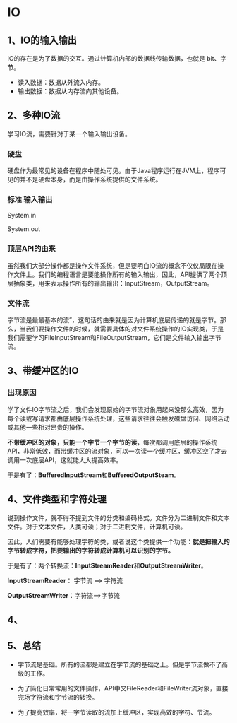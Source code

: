 # IO



## 1、IO的输入输出

IO的存在是为了数据的交互。通过计算机内部的数据线传输数据，也就是 bit、字节。

- 读入数据：数据从外流入内存。
- 输出数据：数据从内存流向其他设备。



## 2、多种IO流



学习IO流，需要针对于某一个输入输出设备。

### 硬盘

硬盘作为最常见的设备在程序中随处可见。由于Java程序运行在JVM上，程序可见的并不是硬盘本身，而是由操作系统提供的文件系统。



### 标准 输入输出

System.in

System.out



### 顶层API的由来

虽然我们大部分操作都是操作文件系统，但是要明白IO流的概念不仅仅局限在操作文件上。我们的编程语言是要能操作所有的输入输出，因此，API提供了两个顶层抽象类，用来表示操作所有的输出输出：InputStream，OutputStream。



### 文件流

字节流是最最基本的流”，这句话的由来就是因为计算机底层传递的就是字节。那么，当我们要操作文件的时候，就需要具体的对文件系统操作的IO实现类，于是我们需要学习FileInputStream和FileOutputStream，它们是文件输入输出字节流。



## 3、带缓冲区的IO



### 出现原因

学了文件IO字节流之后，我们会发现原始的字节流对象用起来没那么高效，因为每个读或写请求都由底层操作系统处理，这些请求往往会触发磁盘访问、网络活动或其他一些相对昂贵的操作。



**不带缓冲区的对象，只能一个字节一个字节的读**，每次都调用底层的操作系统API，非常低效，而带缓冲区的流对象，可以一次读一个缓冲区，缓冲区空了才去调用一次底层API，这就能大大提高效率。

于是有了：**BufferedInputStream**和**BufferedOutputSteam**。





## 4、文件类型和字符处理

说到操作文件，就不得不提到文件的分类和编码格式。文件分为二进制文件和文本文件。对于文本文件，人类可读；对于二进制文件，计算机可读。

因此，人们需要有能够处理字符的类，或者说这个类提供一个功能：**就是把输入的字节转成字符，把要输出的字符转成计算机可以识别的字节。**

于是有了：两个转换流：**InputStreamReader**和**OutputStreamWriter**。

**InputStreamReader**： 字节流 ==> 字符流

**OutputStreamWriter**：字符流==>字节流





## 4、





## 5、总结

- 字节流是基础。所有的流都是建立在字节流的基础之上。但是字节流做不了高级的工作。

- 为了简化日常常用的文件操作，API中又FileReader和FileWriter流对象，直接完场字符流和字节流的转换。

- 为了提高效率，将一字节读取的流加上缓冲区，实现高效的字符、节流。